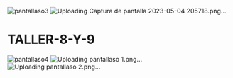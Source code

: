 ![pantallaso3](https://github.com/edwardavid1001/tallerjavafinal/assets/128154814/ac747f5b-1c32-4270-be92-749c8af8a279)
![Uploading Captura de pantalla 2023-05-04 205718.png…]()

# TALLER-8-Y-9



![pantallaso4](https://github.com/edwardavid1001/tallerjavafinal/assets/128154814/73190b4b-00fb-4c17-8bcf-b0fe5e6b83d1)
![Uploading pantallaso 1.png…]()
![Uploading pantallaso 2.png…]()
